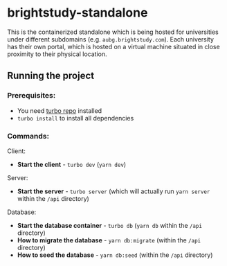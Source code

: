 # brightstudy-standalone

This is the containerized standalone which is being hosted for universities under different subdomains (e.g. `aubg.brightstudy.com`). Each university has their own portal, which is hosted on a virtual machine situated in close proximity to their physical location.

## Running the project

### Prerequisites:

- You need [turbo repo](https://turbo.build/repo/docs/installing) installed
- `turbo install` to install all dependencies

### Commands:

Client:

- **Start the client** - `turbo dev` (`yarn dev`)

Server:

- **Start the server** - `turbo server` (which will actually run `yarn server` within the `/api` directory)

Database:

- **Start the database container** - `turbo db` (`yarn db` within the `/api` directory)
- **How to migrate the database** - `yarn db:migrate` (within the `/api` directory)
- **How to seed the database** - `yarn db:seed` (within the `/api` directory)
